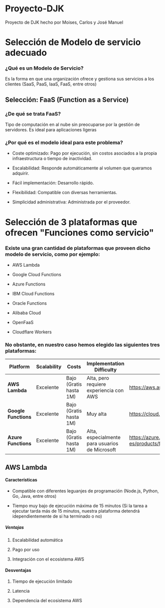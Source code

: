 # Proyecto-DJK

Proyecto de DJK hecho por Moises, Carlos y José Manuel

# Selección de Modelo de servicio adecuado

### ¿Qué es un Modelo de Servicio?

Es la forma en que una organización ofrece y gestiona sus servicios a los clientes (SaaS, PaaS, IaaS, FaaS, entre otros)

## Selección: FaaS (Function as a Service)

### ¿De qué se trata FaaS?

Tipo de computación en al nube sin preocuparse por la gestión de servidores. Es ideal para aplicaciones ligeras

### ¿Por qué es el modelo ideal para este problema?

- Coste optimizado: Pago por ejecución, sin costos asociados a la propia infraestructura o tiempo de inactividad.

- Escalabilidad: Responde automáticamente al volumen que queramos adquirir.

- Fácil implementación: Desarrollo rápido.

- Flexibilidad: Compatible con diversas herramientas.

- Simplicidad administrativa: Administrada por el proveedor.

# Selección de 3 plataformas que ofrecen "Funciones como servicio"

### Existe una gran cantidad de plataformas que proveen dicho modelo de servicio, como por ejemplo:

- AWS Lambda

- Google Cloud Functions

- Azure Functions

- IBM Cloud Functions

- Oracle Functions

- Alibaba Cloud

- OpenFaaS

- Cloudflare Workers

### No obstante, en nuestro caso hemos elegido las siguientes tres plataformas:

| Platform             | Scalability | Costs                  | Implementation Difficulty                      | URL                                                  |
| -------------------- | ----------- | ---------------------- | ---------------------------------------------- | ---------------------------------------------------- |
| **AWS Lambda**       | Excelente   | Bajo (Gratis hasta 1M) | Alta, pero requiere experiencia con AWS        | https://aws.amazon.com/es/lambda/                    |
| **Google Functions** | Excelente   | Bajo (Gratis hasta 1M) | Muy alta                                       | https://cloud.google.com/functions                   |
| **Azure Functions**  | Excelente   | Bajo (Gratis hasta 1M) | Alta, especialmente para usuarios de Microsoft | https://azure.microsoft.com/es-es/products/functions |

## AWS Lambda

#### Características

- Compatible con diferentes leguanjes de programación (Node.js, Python, Go, Java, entre otros)

- Tiempo muy bajo de ejecución máxima de 15 minutos (Si la tarea a ejecutar tarda más de 15 minutos, nuestra plataforma detendrá idependientemente de si ha terminado o no)

##### Ventajas

1. Escalabilidad automática

2. Pago por uso

3. Integración con el ecosistema AWS

#### Desventajas

1. Tiempo de ejecución limitado

2. Latencia

3. Dependencia del ecosistema AWS
